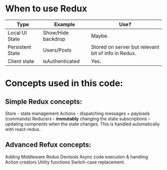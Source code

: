 # When to use Redux

Type              |Example            | Use?
------------------|-------------------|------------
Local UI State    | Show/Hide backdrop| Maybe.
Persistent State  | Users/Posts       | Stored on server but relevant bit of info in Redux.
Client state      | isAuthenticated   | Yes.

# Concepts used in this code:

## Simple Redux concepts:

 Store - state management
 Actions - dispatching messages + payloads (commands)
 Reducers - **immutably** changing the state
 subscriptions - updating compnents when the state changes. This is handled automatically with react-redux.

 ## Advanced Refux concepts:

 Adding Middleware
 Redux Devtools
 Async code execution & handling
 Action creators
 Utility functions
 Switch-case replacement.
  


